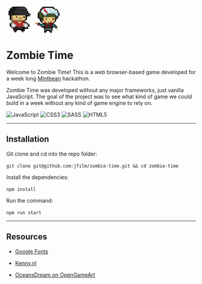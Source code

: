  ![Zombie Time Logo one](/src/assets/images/player/front-right.png) ![Zombie Time Logo two](/src/assets/images/zombie/zombie.png)

 # Zombie Time

Welcome to Zombie Time! This is a web browser-based game developed for a week long [Mintbean](https://tinyurl.com/yhbpr783) hackathon.

Zombie Time was developed without any major frameworks, just vanilla JavaScript. The goal of the project was to see what kind of game we could build in a week without any kind of game engine to rely on.

![JavaScript](https://img.shields.io/badge/javascript-%23323330.svg?style=for-the-badge&logo=javascript&logoColor=%23F7DF1E) ![CSS3](https://img.shields.io/badge/css3-%231572B6.svg?style=for-the-badge&logo=css3&logoColor=white) ![SASS](https://img.shields.io/badge/SASS-hotpink.svg?style=for-the-badge&logo=SASS&logoColor=white) ![HTML5](https://img.shields.io/badge/html5-%23E34F26.svg?style=for-the-badge&logo=html5&logoColor=white)

***

## Installation

Git clone and cd into the repo folder:

``` git clone git@github.com:jfilm/zombie-time.git && cd zombie-time ```

Install the dependencies:

``` npm install ```

Run the command:

``` npm run start ```

***

## Resources

- [Google Fonts](https://fonts.google.com/)

- [Kenny.nl](https://www.kenney.nl/assets/topdown-shooter)

- [OceansDream on OpenGameArt](https://opengameart.org/content/various-inventory-24-pixel-icon-set)
